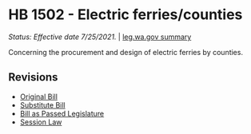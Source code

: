 # HB 1502 - Electric ferries/counties
*Status: Effective date 7/25/2021.* | [leg.wa.gov summary](https://app.leg.wa.gov/billsummary?BillNumber=1502&Year=2021)

Concerning the procurement and design of electric ferries by counties.

## Revisions
* [Original Bill](1/)
* [Substitute Bill](S/)
* [Bill as Passed Legislature](S.PL/)
* [Session Law](S.SL/)